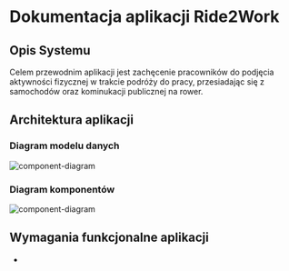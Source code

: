 # Dokumentacja aplikacji Ride2Work

## Opis Systemu
Celem przewodnim aplikacji jest zachęcenie pracowników do podjęcia aktywności fizycznej w trakcie podróży do pracy,
przesiadając się z samochodów oraz kominukacji publicznej na rower.

## Architektura  aplikacji

### Diagram modelu danych
![component-diagram](https://s3.eu-west-3.amazonaws.com/elasticbeanstalk-eu-west-3-430227218185/article/61326978_2263140730682874_939439180201590784_n.png)


### Diagram komponentów
![component-diagram](https://s3.eu-west-3.amazonaws.com/elasticbeanstalk-eu-west-3-430227218185/article/61568740_2094184740880434_1612178470622724096_n.png)

## Wymagania funkcjonalne aplikacji

- 